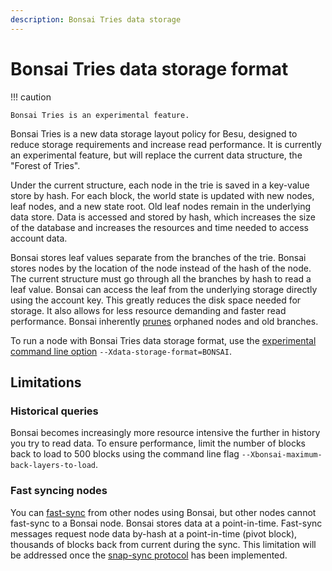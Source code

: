 ```yaml
---
description: Bonsai Tries data storage
---
```


# Bonsai Tries data storage format

!!! caution

    Bonsai Tries is an experimental feature.

Bonsai Tries is a new data storage layout policy for Besu, designed to reduce storage requirements and increase
read performance. It is currently an experimental feature, but will replace the current data structure, the
"Forest of Tries".

Under the current structure, each node in the trie is saved in a key-value store by hash.
For each block, the world state is updated with new nodes, leaf nodes, and a new state root. Old leaf nodes remain
in the underlying data store. Data is accessed and stored by hash, which increases the size of the database and
increases the resources and time needed to access account data.  

Bonsai stores leaf values separate from the branches of the trie. Bonsai stores nodes by the
location of the node instead of the hash of the node. The current structure must go through all the
branches by hash to read a leaf value. Bonsai can access the leaf from the underlying storage directly using the
account key. This greatly reduces the disk space needed for storage. It also allows for less resource demanding
and faster read performance. Bonsai inherently [prunes](Pruning.md) orphaned nodes and old branches.

To run a node with Bonsai Tries data storage format, use the [experimental command line option](../Reference/CLI/CLI-Syntax.md#xhelp)
`--Xdata-storage-format=BONSAI`.

## Limitations

### Historical queries

Bonsai becomes increasingly more resource intensive the further in history you try to read data. To ensure performance,
limit the number of blocks back to load to 500 blocks using the command line flag `--Xbonsai-maximum-back-layers-to-load`.

### Fast syncing nodes

You can [fast-sync](Node-Types.md#run-a-full-node) from other nodes using Bonsai, but other nodes cannot fast-sync
to a Bonsai node. Bonsai stores data at a point-in-time. Fast-sync messages request node data by-hash at a
point-in-time (pivot block), thousands of blocks back from current during the sync. This limitation will be addressed
once the [snap-sync protocol](https://github.com/ethereum/devp2p/blob/master/caps/snap.md) has been implemented.
